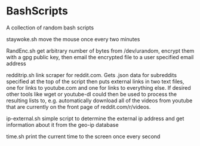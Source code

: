 # BashScripts
A collection of random bash scripts

staywoke.sh
move the mouse once every two minutes

RandEnc.sh
get arbitrary number of bytes from /dev/urandom, encrypt them with a gpg public key, then email the encrypted file to a user specified email address

redditrip.sh
link scraper for reddit.com. Gets .json data for subreddits specified at the top of the script then puts external links in two text files, one for links to youtube.com and one for links to everything else. If desired other tools like wget or youtube-dl could then be used to process the resulting lists to, e.g. automatically download all of the videos from youtube that are currently on the front page of reddit.com/r/videos.

ip-external.sh
simple script to determine the external ip address and get information 
about it from the geo-ip database

time.sh
print the current time to the screen once every second
